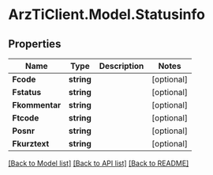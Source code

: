 
# ArzTiClient.Model.Statusinfo

## Properties

Name | Type | Description | Notes
------------ | ------------- | ------------- | -------------
**Fcode** | **string** |  | [optional] 
**Fstatus** | **string** |  | [optional] 
**Fkommentar** | **string** |  | [optional] 
**Ftcode** | **string** |  | [optional] 
**Posnr** | **string** |  | [optional] 
**Fkurztext** | **string** |  | [optional] 

[[Back to Model list]](../README.md#documentation-for-models)
[[Back to API list]](../README.md#documentation-for-api-endpoints)
[[Back to README]](../README.md)

